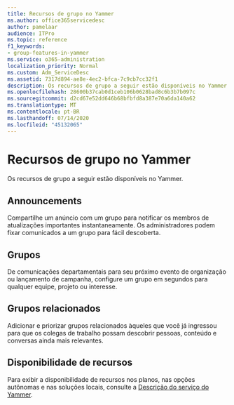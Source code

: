 ```yaml
---
title: Recursos de grupo no Yammer
ms.author: office365servicedesc
author: pamelaar
audience: ITPro
ms.topic: reference
f1_keywords:
- group-features-in-yammer
ms.service: o365-administration
localization_priority: Normal
ms.custom: Adm_ServiceDesc
ms.assetid: 7317d894-ae8e-4ec2-bfca-7c9cb7cc32f1
description: Os recursos de grupo a seguir estão disponíveis no Yammer.
ms.openlocfilehash: 28600b37cab0d1ceb106b0628bad8c6b3b7b097c
ms.sourcegitcommit: d2cd67e52dd646b68bfbfd8a387e70a6da140a62
ms.translationtype: MT
ms.contentlocale: pt-BR
ms.lasthandoff: 07/14/2020
ms.locfileid: "45132065"
---
```

# <a name="group-features-in-yammer"></a>Recursos de grupo no Yammer

Os recursos de grupo a seguir estão disponíveis no Yammer.
  
## <a name="announcements"></a>Announcements

Compartilhe um anúncio com um grupo para notificar os membros de atualizações importantes instantaneamente. Os administradores podem fixar comunicados a um grupo para fácil descoberta.
  
## <a name="groups"></a>Grupos

De comunicações departamentais para seu próximo evento de organização ou lançamento de campanha, configure um grupo em segundos para qualquer equipe, projeto ou interesse.
  
## <a name="related-groups"></a>Grupos relacionados

Adicionar e priorizar grupos relacionados àqueles que você já ingressou para que os colegas de trabalho possam descobrir pessoas, conteúdo e conversas ainda mais relevantes.
  
## <a name="feature-availability"></a>Disponibilidade de recursos

Para exibir a disponibilidade de recursos nos planos, nas opções autônomas e nas soluções locais, consulte a [Descrição do serviço do Yammer](yammer-service-description.md).
  